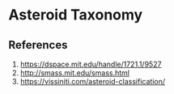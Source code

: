 # Asteroid Taxonomy

## References
1. <https://dspace.mit.edu/handle/1721.1/9527>
2. <http://smass.mit.edu/smass.html>
3. <https://vissiniti.com/asteroid-classification/>